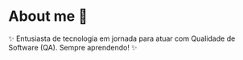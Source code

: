 # About me 👋



✨ Entusiasta de tecnologia em jornada para atuar com Qualidade de Software (QA). Sempre aprendendo! ✨


